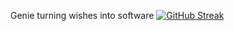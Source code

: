 Genie turning wishes into software
[![GitHub Streak](https://streak-stats.demolab.com/?user=eramirezvilla)](https://git.io/streak-stats)